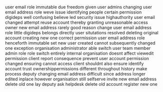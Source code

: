 user email role immutable due freedom given user admins changing user email address role weve issue identifying people certain permission digideps well confusing believe led security issue highauthority user email changed attempt reuse account thereby granting unreasonable access owner new email address rarely good reason change user email address role little digideps belongs directly user situtations resolved deleting original account creating new one correct permission user email address role henceforth immutable set new user created cannot subsequently changed one exception organisation administrator able switch user team member admin role role switch entirely internal organisation doesnt affect viewedit permission client report consequence prevent user account permission changed ensuring cannot access client shouldnt also ensure identify account trust ownershippermissions different throughout history make process deputy changing email address difficult since address longer edited inplace however organisation still selfserve invite new email address delete old one lay deputy ask helpdesk delete old account register new one